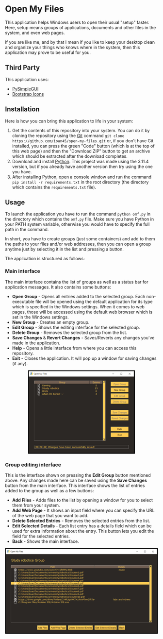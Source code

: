 # Open My Files

This application helps Windows users to open their usual "setup" faster. Here, setup means groups of applications, documents and other files in the system, and even web pages. 

If you are like me, and by that I mean if you like to keep your desktop clean and organize your things who knows where in the system, then this application may prove to be useful for you.  

## Third Party

This application uses:

* [PySimpleGUI](https://github.com/PySimpleGUI/PySimpleGUI)
* [Bootstrap Icons](https://github.com/twbs/icons)

## Installation

Here is how you can bring this application to life in your system:

1. Get the contents of this repository into your system. You can do it by cloning the repository using the [Git](https://git-scm.com/download/win) command `git clone https://github.com/ioan45/open-my-files.git` or, if you don't have Git installed, you can press the green "Code" button (which is at the top of this web page) and then the "Download ZIP" button to get an archive which should be extracted after the download completes.
2. Download and install [Python](https://www.python.org/downloads/windows/). This project was made using the 3.11.4 version, but if you already have another version then try using the one you have.
3. After installing Python, open a console window and run the command `pip install -r requirements.txt` in the root directory (the directory which contains the `requirements.txt` file).

## Usage

To launch the application you have to run the command `python omf.py` in the directory which contains the `omf.py` file. Make sure you have Python in your PATH system variable, otherwise you would have to specify the full path in the command.

In short, you have to create groups (just some containers) and add to them the paths to your files and/or web addresses, then you can open a group anytime just by selecting it in the list and pressing a button.

The application is structured as follows:

### **Main interface**

The main interface contains the list of groups as well as a status bar for application messages. It also contains some buttons:
* **Open Group** - Opens all entries added to the selected group. Each non-executable file will be opened using the default application for its type which is specified in the Windows settings. When it comes to web pages, those will be accessed using the default web browser which is set in the Windows settings.
* **New Group** - Creates an empty group.
* **Edit Group** - Shows the editing interface for the selected group.
* **Delete Group** - Removes the selected group from the list.
* **Save Changes** & **Revert Changes** - Saves/Reverts any changes you've made in the application.
* **Help** - Opens a little interface from where you can access this repository.
* **Exit** - Closes the application. It will pop up a window for saving changes (if any).

<p align="center"><img src="/res/main_interface.PNG?raw=true" width=70% height=70%/></p>

### **Group editing interface**

This is the interface shown on pressing the **Edit Group** button mentioned above. Any changes made here can be saved using the **Save Changes** button from the main interface. This interface shows the list of entries added to the group as well as a few buttons:
* **Add Files** - Adds files to the list by opening a window for you to select them from your system.
* **Add Web Page** - It shows an input field where you can specify the URL of the web page that you want to add.
* **Delete Selected Entries** - Removes the selected entries from the list.
* **Edit Selected Details** - Each list entry has a details field which can be used for extra information about the entry. This button lets you edit the field for the selected entries.
* **Back** - Shows the main interface.

<p align="center"><img src="/res/group_editing_interface.PNG?raw=true" align="center" width=100% height=100%/></p>

